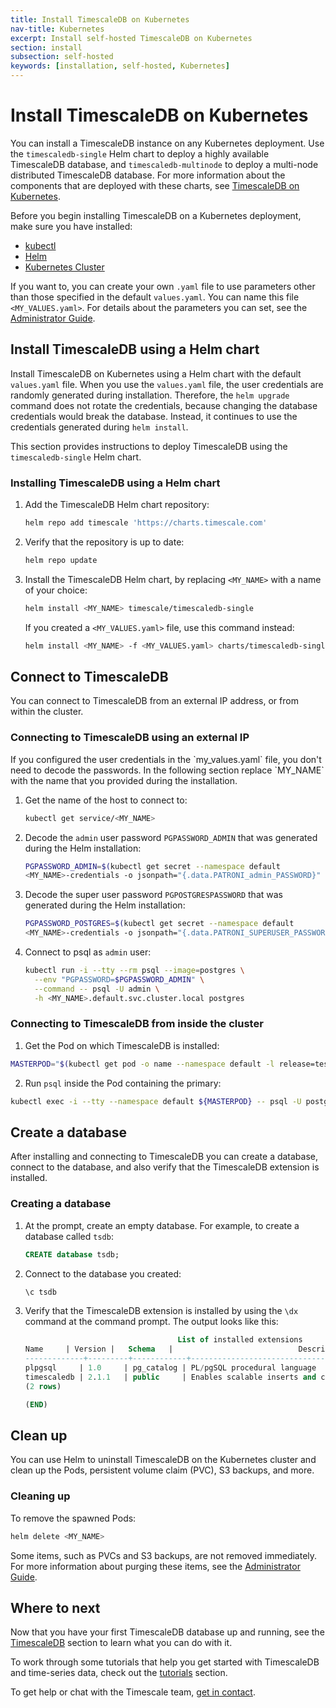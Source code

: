 ```yaml
---
title: Install TimescaleDB on Kubernetes
nav-title: Kubernetes
excerpt: Install self-hosted TimescaleDB on Kubernetes
section: install
subsection: self-hosted
keywords: [installation, self-hosted, Kubernetes]
---
```


# Install TimescaleDB on Kubernetes

You can install a TimescaleDB instance on any Kubernetes deployment. Use the
`timescaledb-single` Helm chart to deploy a highly available TimescaleDB
database, and `timescaledb-multinode` to deploy a multi-node distributed
TimescaleDB database. For more information about the components that are
deployed with these charts, see [TimescaleDB on Kubernetes][timescaledb-k8s].

Before you begin installing TimescaleDB on a Kubernetes deployment, make sure
you have installed:

*   [kubectl][kubectl-install]
*   [Helm][helm-install]
*   [Kubernetes Cluster][kubernetes-install]

If you want to, you can create your own `.yaml` file to use parameters other
than those specified in the default `values.yaml`. You can name this file
`<MY_VALUES.yaml>`. For details about the parameters you can set, see the
[Administrator Guide][admin-guide].

## Install TimescaleDB using a Helm chart

Install TimescaleDB on Kubernetes using a Helm chart with the default
`values.yaml` file. When you use the `values.yaml` file, the user credentials
are randomly generated during installation. Therefore, the `helm upgrade`
command does not rotate the credentials, because changing the database
credentials would break the database. Instead, it continues to use the
credentials generated during `helm install`.

This section provides instructions to deploy TimescaleDB using the
`timescaledb-single` Helm chart.

<procedure>

### Installing TimescaleDB using a Helm chart

1.  Add the TimescaleDB Helm chart repository:

    ```bash
    helm repo add timescale 'https://charts.timescale.com'
    ```

1.  Verify that the repository is up to date:

    ```bash
    helm repo update
    ```

1.  Install the TimescaleDB Helm chart, by replacing `<MY_NAME>` with a name of
    your choice:

    ```bash
    helm install <MY_NAME> timescale/timescaledb-single
    ```

    If you created a `<MY_VALUES.yaml>` file, use this command instead:

    ```bash
    helm install <MY_NAME> -f <MY_VALUES.yaml> charts/timescaledb-single
    ```

</procedure>

## Connect to TimescaleDB

You can connect to TimescaleDB from an external IP address, or from within the
cluster.

<procedure>

### Connecting to TimescaleDB using an external IP

<highlight type="note">
If you configured the user credentials in the `my_values.yaml` file, you don't
need to decode the passwords. In the following section replace `MY_NAME` with
the name that you provided during the installation.
</highlight>

1.  Get the name of the host to connect to:

    ```bash
    kubectl get service/<MY_NAME>
    ```

1.  Decode the `admin` user password `PGPASSWORD_ADMIN` that was generated during
   the Helm installation:

    ```bash
    PGPASSWORD_ADMIN=$(kubectl get secret --namespace default 
    <MY_NAME>-credentials -o jsonpath="{.data.PATRONI_admin_PASSWORD}" | base64 --decode)
    ```

1.  <Optional />Decode the super user password `PGPOSTGRESPASSWORD` that was
   generated during the Helm installation:

    ```bash
    PGPASSWORD_POSTGRES=$(kubectl get secret --namespace default 
    <MY_NAME>-credentials -o jsonpath="{.data.PATRONI_SUPERUSER_PASSWORD}" | base64 --decode)
    ```

1.  Connect to psql as `admin` user:

    ```bash
    kubectl run -i --tty --rm psql --image=postgres \
      --env "PGPASSWORD=$PGPASSWORD_ADMIN" \
      --command -- psql -U admin \
      -h <MY_NAME>.default.svc.cluster.local postgres
    ```

</procedure>

<procedure>

### Connecting to TimescaleDB from inside the cluster

1.  Get the Pod on which TimescaleDB is installed:

   ```bash
   MASTERPOD="$(kubectl get pod -o name --namespace default -l release=test,role=master)"
   ```

2.  Run `psql` inside the Pod containing the primary:

   ```bash
   kubectl exec -i --tty --namespace default ${MASTERPOD} -- psql -U postgres
   ```

</procedure>

## Create a database

 After installing and connecting to TimescaleDB you can create a database,
 connect to the database, and also verify that the TimescaleDB extension is
 installed.

<procedure>

### Creating a database

1.  At the prompt, create an empty database. For example, to create a database
    called `tsdb`:

    ```sql
    CREATE database tsdb;
    ```

1.  Connect to the database you created:

    ```sql
    \c tsdb
    ```

1.  Verify that the TimescaleDB extension is installed by using the `\dx`
    command at the command prompt. The output looks like this:

    ```sql
                                      List of installed extensions
    Name     | Version |   Schema   |                            Description                            
    -------------+---------+------------+-------------------------------------------------------------------
    plpgsql     | 1.0     | pg_catalog | PL/pgSQL procedural language
    timescaledb | 2.1.1   | public     | Enables scalable inserts and complex queries for time-series data
    (2 rows)

    (END)
    ```

</procedure>

## Clean up

You can use Helm to uninstall TimescaleDB on the Kubernetes cluster and clean up
the Pods, persistent volume claim (PVC), S3 backups, and more.

### Cleaning up

To remove the spawned Pods:

```bash
helm delete <MY_NAME>
```

Some items, such as PVCs and S3 backups, are not removed
immediately. For more information about purging these items, see the
[Administrator Guide][admin-guide].

## Where to next

Now that you have your first TimescaleDB database up and running, see
the [TimescaleDB][tsdb-docs] section to learn what you can do with it.

To work through some tutorials that help you get started with
TimescaleDB and time-series data, check out the [tutorials][tutorials] section.

To get help or chat with the Timescale team, [get in contact][contact].

[kubectl-install]: https://kubernetes.io/docs/tasks/tools/
[kubernetes-install]: https://kubernetes.io/docs/setup/
[helm-install]: https://helm.sh/docs/intro/install/
[minikube-install]: https://minikube.sigs.k8s.io/docs/start/
[aws-eks]: https://docs.aws.amazon.com/eks/latest/userguide/getting-started.html
[microk8s-install]: https://microk8s.io/docs/getting-started
[contact]: https://www.timescale.com/contact
[tsdb-docs]: /timescaledb/:currentVersion:/
[admin-guide]: https://github.com/timescale/helm-charts/blob/master/charts/timescaledb-single/docs/admin-guide.md
[timescaledb-k8s]: /timescaledb/:currentVersion:/overview/timescale-kubernetes/
[tutorials]: /timescaledb/:currentVersion:/tutorials/

